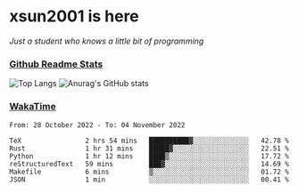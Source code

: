 # xsun2001 is here

*Just a student who knows a little bit of programming*

### [Github Readme Stats](https://github.com/anuraghazra/github-readme-stats)

![Top Langs](https://github-readme-stats.vercel.app/api/top-langs/?username=xsun2001&layout=compact&theme=radical) ![Anurag's GitHub stats](https://github-readme-stats.vercel.app/api?username=xsun2001&show_icons=true&theme=radical)

### [WakaTime](https://wakatime.com)

<!--START_SECTION:waka-->

```text
From: 28 October 2022 - To: 04 November 2022

TeX                2 hrs 54 mins   ██████████▓░░░░░░░░░░░░░░   42.78 %
Rust               1 hr 31 mins    █████▓░░░░░░░░░░░░░░░░░░░   22.51 %
Python             1 hr 12 mins    ████▒░░░░░░░░░░░░░░░░░░░░   17.72 %
reStructuredText   59 mins         ███▓░░░░░░░░░░░░░░░░░░░░░   14.69 %
Makefile           6 mins          ▒░░░░░░░░░░░░░░░░░░░░░░░░   01.72 %
JSON               1 min           ░░░░░░░░░░░░░░░░░░░░░░░░░   00.41 %
```

<!--END_SECTION:waka-->
